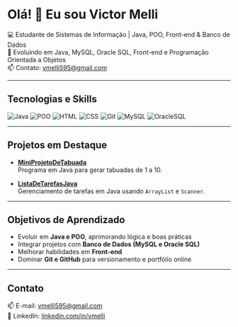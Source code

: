 # Olá! 👋 Eu sou Victor Melli

💻 Estudante de Sistemas de Informação | Java, POO, Front-end & Banco de Dados  
🌱 Evoluindo em Java, MySQL, Oracle SQL, Front-end e Programação Orientada a Objetos  
📫 Contato: vmelli595@gmail.com

---

## Tecnologias e Skills

![Java](https://img.shields.io/badge/Java-ED8B00?style=for-the-badge&logo=java&logoColor=white)
![POO](https://img.shields.io/badge/POO-008000?style=for-the-badge)
![HTML](https://img.shields.io/badge/HTML-E34F26?style=for-the-badge&logo=html5&logoColor=white)
![CSS](https://img.shields.io/badge/CSS-1572B6?style=for-the-badge&logo=css3&logoColor=white)
![Git](https://img.shields.io/badge/Git-F05032?style=for-the-badge&logo=git&logoColor=white)
![MySQL](https://img.shields.io/badge/MySQL-4479A1?style=for-the-badge&logo=mysql&logoColor=white)
![OracleSQL](https://img.shields.io/badge/OracleSQL-F80000?style=for-the-badge&logo=oracle&logoColor=white)

---

## Projetos em Destaque

- **[MiniProjetoDeTabuada](https://github.com/vmelli1/MiniProjetoDeTabuada)**  
  Programa em Java para gerar tabuadas de 1 a 10.  

- **[ListaDeTarefasJava](https://github.com/vmelli1/lista-de-tarefas-java)**  
  Gerenciamento de tarefas em Java usando `ArrayList` e `Scanner`.  

---

## Objetivos de Aprendizado

- Evoluir em **Java e POO**, aprimorando lógica e boas práticas  
- Integrar projetos com **Banco de Dados (MySQL e Oracle SQL)**  
- Melhorar habilidades em **Front-end**  
- Dominar **Git e GitHub** para versionamento e portfólio online  

---

## Contato

📫 E-mail: vmelli595@gmail.com  
🔗 LinkedIn: [linkedin.com/in/vmelli](https://www.linkedin.com/in/victor-melli/)
